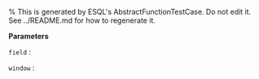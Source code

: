 % This is generated by ESQL's AbstractFunctionTestCase. Do not edit it. See ../README.md for how to regenerate it.

**Parameters**

`field`
:   

`window`
:   

